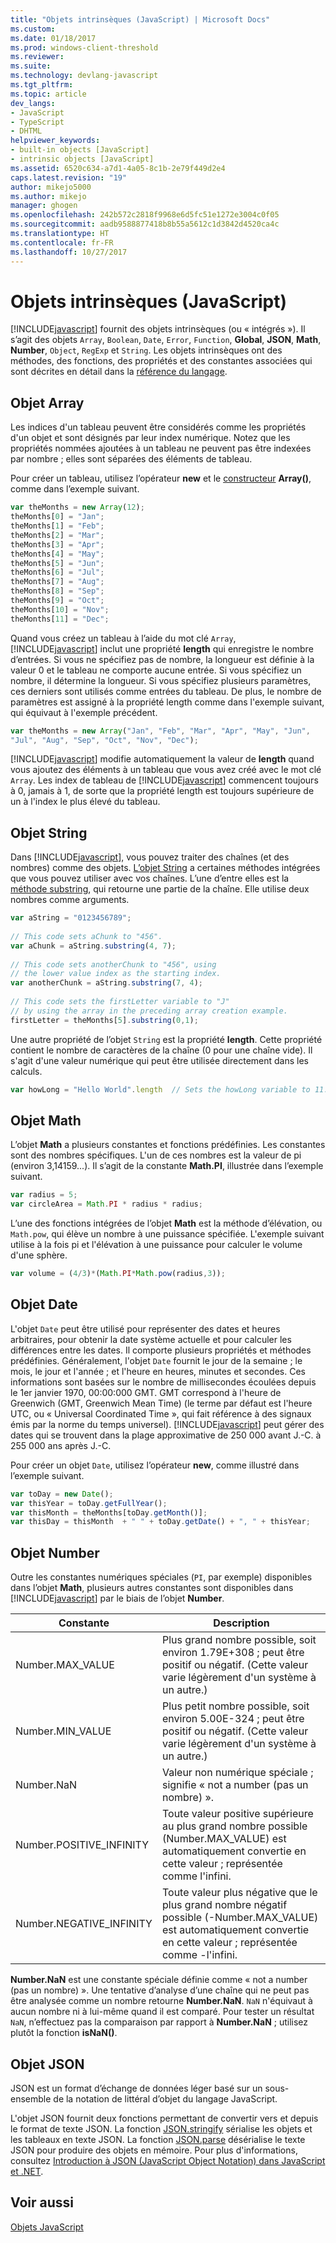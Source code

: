 ```yaml
---
title: "Objets intrinsèques (JavaScript) | Microsoft Docs"
ms.custom: 
ms.date: 01/18/2017
ms.prod: windows-client-threshold
ms.reviewer: 
ms.suite: 
ms.technology: devlang-javascript
ms.tgt_pltfrm: 
ms.topic: article
dev_langs:
- JavaScript
- TypeScript
- DHTML
helpviewer_keywords:
- built-in objects [JavaScript]
- intrinsic objects [JavaScript]
ms.assetid: 6520c634-a7d1-4a05-8c1b-2e79f449d2e4
caps.latest.revision: "19"
author: mikejo5000
ms.author: mikejo
manager: ghogen
ms.openlocfilehash: 242b572c2818f9968e6d5fc51e1272e3004c0f05
ms.sourcegitcommit: aadb9588877418b8b55a5612c1d3842d4520ca4c
ms.translationtype: HT
ms.contentlocale: fr-FR
ms.lasthandoff: 10/27/2017
---
```

# <a name="intrinsic-objects-javascript"></a>Objets intrinsèques (JavaScript)
[!INCLUDE[javascript](../javascript/includes/javascript-md.md)] fournit des objets intrinsèques (ou « intégrés »). Il s’agit des objets `Array`, `Boolean`, `Date`, `Error`, `Function`, **Global**, **JSON**, **Math**, **Number**, `Object`, `RegExp` et `String`. Les objets intrinsèques ont des méthodes, des fonctions, des propriétés et des constantes associées qui sont décrites en détail dans la [référence du langage](../javascript/reference/javascript-reference.md).  
  
## <a name="array-object"></a>Objet Array  
 Les indices d'un tableau peuvent être considérés comme les propriétés d'un objet et sont désignés par leur index numérique. Notez que les propriétés nommées ajoutées à un tableau ne peuvent pas être indexées par nombre ; elles sont séparées des éléments de tableau.  
  
 Pour créer un tableau, utilisez l’opérateur **new** et le [constructeur](../javascript/reference/constructor-property-object-javascript.md) **Array()**, comme dans l’exemple suivant.  
  
```JavaScript  
var theMonths = new Array(12);  
theMonths[0] = "Jan";  
theMonths[1] = "Feb";  
theMonths[2] = "Mar";  
theMonths[3] = "Apr";  
theMonths[4] = "May";  
theMonths[5] = "Jun";  
theMonths[6] = "Jul";  
theMonths[7] = "Aug";  
theMonths[8] = "Sep";  
theMonths[9] = "Oct";  
theMonths[10] = "Nov";  
theMonths[11] = "Dec";  
```  
  
 Quand vous créez un tableau à l’aide du mot clé `Array`, [!INCLUDE[javascript](../javascript/includes/javascript-md.md)] inclut une propriété **length** qui enregistre le nombre d’entrées. Si vous ne spécifiez pas de nombre, la longueur est définie à la valeur 0 et le tableau ne comporte aucune entrée. Si vous spécifiez un nombre, il détermine la longueur. Si vous spécifiez plusieurs paramètres, ces derniers sont utilisés comme entrées du tableau. De plus, le nombre de paramètres est assigné à la propriété length comme dans l'exemple suivant, qui équivaut à l'exemple précédent.  
  
```JavaScript  
var theMonths = new Array("Jan", "Feb", "Mar", "Apr", "May", "Jun",   
"Jul", "Aug", "Sep", "Oct", "Nov", "Dec");  
```  
  
 [!INCLUDE[javascript](../javascript/includes/javascript-md.md)] modifie automatiquement la valeur de **length** quand vous ajoutez des éléments à un tableau que vous avez créé avec le mot clé `Array`. Les index de tableau de [!INCLUDE[javascript](../javascript/includes/javascript-md.md)] commencent toujours à 0, jamais à 1, de sorte que la propriété length est toujours supérieure de un à l'index le plus élevé du tableau.  
  
## <a name="string-object"></a>Objet String  
 Dans [!INCLUDE[javascript](../javascript/includes/javascript-md.md)], vous pouvez traiter des chaînes (et des nombres) comme des objets. [L’objet String](../javascript/reference/string-object-javascript.md) a certaines méthodes intégrées que vous pouvez utiliser avec vos chaînes. L’une d’entre elles est la [méthode substring](../javascript/reference/substring-method-string-javascript.md), qui retourne une partie de la chaîne. Elle utilise deux nombres comme arguments.  
  
```JavaScript  
var aString = "0123456789";  
  
// This code sets aChunk to "456".  
var aChunk = aString.substring(4, 7);  
  
// This code sets anotherChunk to "456", using  
// the lower value index as the starting index.  
var anotherChunk = aString.substring(7, 4);  
  
// This code sets the firstLetter variable to "J"  
// by using the array in the preceding array creation example.  
firstLetter = theMonths[5].substring(0,1);  
```  
  
 Une autre propriété de l’objet `String` est la propriété **length**. Cette propriété contient le nombre de caractères de la chaîne (0 pour une chaîne vide). Il s'agit d'une valeur numérique qui peut être utilisée directement dans les calculs.  
  
```JavaScript  
var howLong = "Hello World".length  // Sets the howLong variable to 11.  
```  
  
## <a name="math-object"></a>Objet Math  
 L’objet **Math** a plusieurs constantes et fonctions prédéfinies. Les constantes sont des nombres spécifiques. L'un de ces nombres est la valeur de pi (environ 3,14159...). Il s’agit de la constante **Math.PI**, illustrée dans l’exemple suivant.  
  
```JavaScript  
var radius = 5;  
var circleArea = Math.PI * radius * radius;  
```  
  
 L’une des fonctions intégrées de l’objet **Math** est la méthode d’élévation, ou `Math.pow`, qui élève un nombre à une puissance spécifiée. L'exemple suivant utilise à la fois pi et l'élévation à une puissance pour calculer le volume d'une sphère.  
  
```JavaScript  
var volume = (4/3)*(Math.PI*Math.pow(radius,3));  
```  
  
## <a name="date-object"></a>Objet Date  
 L'objet `Date` peut être utilisé pour représenter des dates et heures arbitraires, pour obtenir la date système actuelle et pour calculer les différences entre les dates. Il comporte plusieurs propriétés et méthodes prédéfinies. Généralement, l'objet `Date` fournit le jour de la semaine ; le mois, le jour et l'année ; et l'heure en heures, minutes et secondes. Ces informations sont basées sur le nombre de millisecondes écoulées depuis le 1er janvier 1970, 00:00:000 GMT. GMT correspond à l'heure de Greenwich (GMT, Greenwich Mean Time) (le terme par défaut est l'heure UTC, ou « Universal Coordinated Time », qui fait référence à des signaux émis par la norme du temps universel). [!INCLUDE[javascript](../javascript/includes/javascript-md.md)] peut gérer des dates qui se trouvent dans la plage approximative de 250 000 avant J.-C. à 255 000 ans après J.-C.  
  
 Pour créer un objet `Date`, utilisez l’opérateur **new**, comme illustré dans l’exemple suivant.  
  
```JavaScript  
var toDay = new Date();    
var thisYear = toDay.getFullYear();  
var thisMonth = theMonths[toDay.getMonth()];  
var thisDay = thisMonth  + " " + toDay.getDate() + ", " + thisYear;  
```  
  
## <a name="number-object"></a>Objet Number  
 Outre les constantes numériques spéciales (`PI`, par exemple) disponibles dans l’objet **Math**, plusieurs autres constantes sont disponibles dans [!INCLUDE[javascript](../javascript/includes/javascript-md.md)] par le biais de l’objet **Number**.  
  
|Constante|Description|  
|--------------|-----------------|  
|Number.MAX_VALUE|Plus grand nombre possible, soit environ 1.79E+308 ; peut être positif ou négatif. (Cette valeur varie légèrement d'un système à un autre.)|  
|Number.MIN_VALUE|Plus petit nombre possible, soit environ 5.00E-324 ; peut être positif ou négatif. (Cette valeur varie légèrement d'un système à un autre.)|  
|Number.NaN|Valeur non numérique spéciale ; signifie « not a number (pas un nombre) ». |  
|Number.POSITIVE_INFINITY|Toute valeur positive supérieure au plus grand nombre possible (Number.MAX_VALUE) est automatiquement convertie en cette valeur ; représentée comme l'infini.|  
|Number.NEGATIVE_INFINITY|Toute valeur plus négative que le plus grand nombre négatif possible (-Number.MAX_VALUE) est automatiquement convertie en cette valeur ; représentée comme -l'infini.|  
  
 **Number.NaN** est une constante spéciale définie comme « not a number (pas un nombre) ». Une tentative d’analyse d’une chaîne qui ne peut pas être analysée comme un nombre retourne **Number.NaN**. `NaN` n'équivaut à aucun nombre ni à lui-même quand il est comparé. Pour tester un résultat `NaN`, n’effectuez pas la comparaison par rapport à **Number.NaN** ; utilisez plutôt la fonction **isNaN()**.  
  
## <a name="json-object"></a>Objet JSON  
 JSON est un format d’échange de données léger basé sur un sous-ensemble de la notation de littéral d’objet du langage JavaScript.  
  
 L'objet JSON fournit deux fonctions permettant de convertir vers et depuis le format de texte JSON. La fonction [JSON.stringify](../javascript/reference/json-stringify-function-javascript.md) sérialise les objets et les tableaux en texte JSON. La fonction [JSON.parse](../javascript/reference/json-parse-function-javascript.md) désérialise le texte JSON pour produire des objets en mémoire. Pour plus d'informations, consultez [Introduction à JSON (JavaScript Object Notation) dans JavaScript et .NET](http://go.microsoft.com/fwlink/?LinkId=124098).  
  
## <a name="see-also"></a>Voir aussi  
 [Objets JavaScript](../javascript/reference/javascript-objects.md)